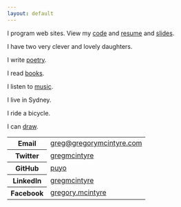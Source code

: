 ```yaml
---
layout: default
---
```


I program web sites. View my [code](https://github.com/puyo) and
[resume](resume/index.html) and [slides](slides/).

I have two very clever and lovely daughters.

I write [poetry](/poetry/index.html).

I read [books](http://www.goodreads.com/user/show/3341724-gregory-mcintyre).

I listen to [music](http://www.last.fm/user/blue_puyo/charts?rangetype=3month&subtype=artists).

I live in Sydney.

I ride a bicycle.

I can [draw](/gallery/index.html).

<table class="table-auto mt-4 text-left">
<tbody>
<tr>
<th class="pr-4">Email</th>
<td>
<a href='mailto:greg@gregorymcintyre.com'>greg@gregorymcintyre.com</a>
</td>
</tr>
<tr>
<th class="pr-4">Twitter</th>
<td>
<a href='https://twitter.com/gregmcintyre'>gregmcintyre</a>
</td>
</tr>
<tr>
<th class="pr-4">GitHub</th>
<td>
<a href='https://github.com/puyo'>puyo</a>
</td>
</tr>
<tr>
<th class="pr-4">LinkedIn</th>
<td>
<a href='https://www.linkedin.com/in/gregmcintyre/'>gregmcintyre</a>
</td>
</tr>
<tr>
<th class="pr-4">Facebook</th>
<td>
<a href='https://www.facebook.com/gregory.mcintyre'>gregory.mcintyre</a>
</td>
</tr>
</tbody>
</table>
